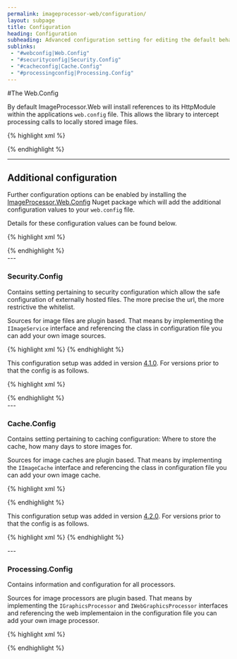 ```yaml
---
permalink: imageprocessor-web/configuration/
layout: subpage
title: Configuration
heading: Configuration
subheading: Advanced configuration setting for editing the default behaviour.
sublinks:
 - "#webconfig|Web.Config"
 - "#securityconfig|Security.Config"
 - "#cacheconfig|Cache.Config"
 - "#processingconfig|Processing.Config"
---
```


<div id="webconfig">

#The Web.Config

By default ImageProcessor.Web will install references to its HttpModule within the applications `web.config`
file. This allows the library to intercept processing calls to locally stored image files.

{% highlight xml %}
<!-- ImageProcessor.Web intercept module references -->
<configuration>
  <system.web>
    <httpModules>
      <add name="ImageProcessorModule" type="ImageProcessor.Web.HttpModules.ImageProcessingModule, ImageProcessor.Web"/>
    </httpModules>
  </system.web>
  <system.webServer>
    <validation validateIntegratedModeConfiguration="false" />
    <modules>
      <add name="ImageProcessorModule" type="ImageProcessor.Web.HttpModules.ImageProcessingModule, ImageProcessor.Web"/>
    </modules>
  </system.webServer>
</configuration>
{% endhighlight %}

---

## Additional configuration

Further configuration options can be enabled by installing the [ImageProcessor.Web.Config](https://nuget.org/packages/ImageProcessor.Web.Config/)
Nuget package which will add the additional configuration values to your `web.config` file. 
    
Details for these configuration values can be found below.

{% highlight xml %}
<configuration>
  <!-- ImageProcessor.Web configuration group -->
  <configSections>
  <sectionGroup name="imageProcessor">
    <section name="security" requirePermission="false" type="ImageProcessor.Web.Configuration.ImageSecuritySection, ImageProcessor.Web"/>
    <section name="processing" requirePermission="false" type="ImageProcessor.Web.Configuration.ImageProcessingSection, ImageProcessor.Web"/>
    <section name="caching" requirePermission="false" type="ImageProcessor.Web.Configuration.ImageCacheSection, ImageProcessor.Web"/>
  </sectionGroup>
  </configSections>
  <imageProcessor >
    <security configSource="config\imageprocessor\security.config"/>
    <caching configSource="config\imageprocessor\cache.config"/>
    <processing configSource="config\imageprocessor\processing.config"/>
  </imageProcessor>
</configuration>
{% endhighlight %}
</div>
---
<div id="securityconfig">

### Security.Config

Contains setting pertaining to security configuration which allow the safe configuration of externally hosted files.
The more precise the url, the more restrictive the whitelist.

Sources for image files are plugin based. That means by implementing the `IImageService` interface and referencing the class in
configuration file you can add your own image sources.

{% highlight xml %}
<security>
  <services>
    <service name="LocalFileImageService" type="ImageProcessor.Web.Services.LocalFileImageService, ImageProcessor.Web"/>
    <!--Disable the LocalFileImageService and enable this one when using virtual paths. -->
    <!--<service name="CloudImageService" type="ImageProcessor.Web.Services.CloudImageService, ImageProcessor.Web">
      <settings>
        <setting key="MaxBytes" value="8194304"/>
        <setting key="Timeout" value="30000"/>
        <setting key="Host" value="http://yourhost.com/"/>
      </settings>
    </service>-->
    <service prefix="remote.axd" name="RemoteImageService" type="ImageProcessor.Web.Services.RemoteImageService, ImageProcessor.Web">
       <!-- The timeout for a request in milliseconds and the maximum 
            allowable download in bytes. -->
      <settings>
        <setting key="MaxBytes" value="4194304"/>
        <setting key="Timeout" value="3000"/>
        <!-- Added version 4.2.0. -->
        <setting key="Protocol" value="http"/>
      </settings>
      <!-- Sets allowable domains to process images from. -->
      <whitelist>
        <add url="http://images.mymovies.net"/>
        <add url="http://maps.googleapis.com" extensionLess="true" imageFormat=".png"/>
      </whitelist>
    </service>
    <!-- Add other service implemtations here. -->
  </services>
</security>
{% endhighlight %}

<div class ="alert" role="alert">

This configuration setup was added in version [4.1.0](https://www.nuget.org/packages/ImageProcessor.Web/4.1.0). For versions 
prior to that the config is as follows.

</div>

{% highlight xml %}
<!-- Whether to allow remote image requests, the timeout for a request in 
     milliseconds, the maximum allowable download in bytes and the prefix to use so that ImageProcessor can recognize 
     a remote request. -->
<security allowRemoteDownloads="true" timeout="300000" maxBytes="4194304" remotePrefix="/remote.axd">
  <!-- Sets allowable domains to process images from. -->
  <whiteList>
    <add url="http://images.mymovies.net"/>
    <add url="http://maps.googleapis.com" extensionLess="true" imageFormat=".png"/>
  </whiteList>
</security>
{% endhighlight %}
</div>
---
<div id="cacheconfig">

### Cache.Config

Contains setting pertaining to caching configuration: Where to store the cache, how many days to store images for.

Sources for image caches are plugin based. That means by implementing the `IImageCache` interface and referencing the class in
configuration file you can add your own image cache.

{% highlight xml %}
<!-- Set the currently assigned cache implemtaion here. -->
<caching currentCache="DiskCache">
  <caches>
    <cache name="DiskCache" type="ImageProcessor.Web.Caching.DiskCache, ImageProcessor.Web" maxDays="365">
      <!-- The virtual path to the disk cache location. -->      
      <settings>
        <setting key="VirtualCachePath" value="~/app_data/cache"/>
      </settings>
    </cache>
    <!-- Add other cache implemtations here. -->
  </caches>
</caching>
{% endhighlight %}

<div class ="alert" role="alert">

This configuration setup was added in version [4.2.0](https://www.nuget.org/packages/ImageProcessor.Web/4.2.0). For versions 
prior to that the config is as follows.

</div>

{% highlight xml %}
<cache virtualPath="~/app_data/cache" maxDays="365"/>
{% endhighlight %}
</div>
---
<div id="processingconfig">

### Processing.Config

Contains information and configuration for all processors.

Sources for image processors are plugin based. That means by implementing the `IGraphicsProcessor` and `IWebGraphicsProcessor` interfaces and referencing 
the web implementaion in the configuration file you can add your own image processor.

{% highlight xml %}
<processing preserveExifMetaData="false">
  <!-- Presets that allow you to reduce code in your markup. 
       Note the use of &#038; to escape ampersands. -->
  <presets>
    <preset name="demo" value="width=300&#038;height=150&#038;bgcolor=transparent"/>
  </presets>
  <!-- List of plugins. -->
  <plugins>
    <plugin name="Alpha" type="ImageProcessor.Web.Processors.Alpha, ImageProcessor.Web"/>
    <plugin name="AutoRotate" type="ImageProcessor.Web.Processors.AutoRotate, ImageProcessor.Web"/>
    <plugin name="BackgroundColor" type="ImageProcessor.Web.Processors.BackgroundColor, ImageProcessor.Web"/>
    <plugin name="Brightness" type="ImageProcessor.Web.Processors.Brightness, ImageProcessor.Web"/>
    <plugin name="Contrast" type="ImageProcessor.Web.Processors.Contrast, ImageProcessor.Web"/>
    <plugin name="Crop" type="ImageProcessor.Web.Processors.Crop, ImageProcessor.Web"/>
    <plugin name="DetectEdges" type="ImageProcessor.Web.Processors.DetectEdges, ImageProcessor.Web"/>
    <plugin name="EntropyCrop" type="ImageProcessor.Web.Processors.EntropyCrop, ImageProcessor.Web"/>
    <plugin name="Filter" type="ImageProcessor.Web.Processors.Filter, ImageProcessor.Web"/>
    <plugin name="Flip" type="ImageProcessor.Web.Processors.Flip, ImageProcessor.Web"/>
    <plugin name="Format" type="ImageProcessor.Web.Processors.Format, ImageProcessor.Web"/>
    <plugin name="GaussianBlur" type="ImageProcessor.Web.Processors.GaussianBlur, ImageProcessor.Web">
      <settings>
        <setting key="MaxSize" value="22"/>
        <setting key="MaxSigma" value="5.1"/>
        <setting key="MaxThreshold" value="100"/>
      </settings>
    </plugin>
    <plugin name="GaussianSharpen" type="ImageProcessor.Web.Processors.GaussianSharpen, ImageProcessor.Web">
      <settings>
        <setting key="MaxSize" value="22"/>
        <setting key="MaxSigma" value="5.1"/>
        <setting key="MaxThreshold" value="100"/>
      </settings>
    </plugin>
    <plugin name="Halftone" type="ImageProcessor.Web.Processors.Halftone, ImageProcessor.Web"/>
    <plugin name="Hue" type="ImageProcessor.Web.Processors.Hue, ImageProcessor.Web"/>
    <plugin name="Mask" type="ImageProcessor.Web.Processors.Mask, ImageProcessor.Web">
      <settings>
        <setting key="VirtualPath" value="~/images/imageprocessor/mask/"/>
      </settings>
    </plugin>
    <plugin name="Meta" type="ImageProcessor.Web.Processors.Meta, ImageProcessor.Web"/>
    <plugin name="Overlay" type="ImageProcessor.Web.Processors.Overlay, ImageProcessor.Web">
      <settings>
        <setting key="VirtualPath" value="~/images/imageprocessor/overlay/"/>
      </settings>
    </plugin>
    <plugin name="Pixelate" type="ImageProcessor.Web.Processors.Pixelate, ImageProcessor.Web"/>
    <plugin name="Quality" type="ImageProcessor.Web.Processors.Quality, ImageProcessor.Web"/>
    <plugin name="ReplaceColor" type="ImageProcessor.Web.Processors.ReplaceColor, ImageProcessor.Web"/>
    <plugin name="Resize" type="ImageProcessor.Web.Processors.Resize, ImageProcessor.Web">
      <settings>
        <setting key="MaxWidth" value="5000"/>
        <setting key="MaxHeight" value="5000"/>
      </settings>
    </plugin>
    <plugin name="Rotate" type="ImageProcessor.Web.Processors.Rotate, ImageProcessor.Web"/>
    <plugin name="RotateBounded" type="ImageProcessor.Web.Processors.RotateBounded, ImageProcessor.Web"/>
    <plugin name="RoundedCorners" type="ImageProcessor.Web.Processors.RoundedCorners, ImageProcessor.Web"/>
    <plugin name="Saturation" type="ImageProcessor.Web.Processors.Saturation, ImageProcessor.Web"/>
    <plugin name="Tint" type="ImageProcessor.Web.Processors.Tint, ImageProcessor.Web"/>
    <plugin name="Vignette" type="ImageProcessor.Web.Processors.Vignette, ImageProcessor.Web"/>
    <plugin name="Watermark" type="ImageProcessor.Web.Processors.Watermark, ImageProcessor.Web"/>
  </plugins>
</processing>
{% endhighlight %}
</div>
